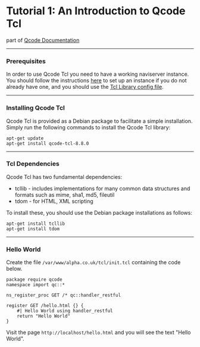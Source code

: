Tutorial 1: An Introduction to Qcode Tcl
========
part of [Qcode Documentation](index.md)

-----
### Prerequisites

In order to use Qcode Tcl you need to have a working naviserver instance. You should follow the instructions [here](naviserver-introduction.md) to set up an instance if you do not already have one, and you should use the [Tcl Library config file](naviserver-config-tcl.md). 

-----
### Installing Qcode Tcl

Qcode Tcl is provided as a Debian package to facilitate a simple installation.  Simply run the following commands to install the Qcode Tcl library:

```
apt-get update
apt-get install qcode-tcl-8.8.0
```

-----
### Tcl Dependencies

Qcode Tcl has two fundamental dependencies:

* tcllib - includes implementations for many common data structures and formats such as mime, sha1, md5, fileutil
* tdom - for HTML, XML scripting

To install these, you should use the Debian package installations as follows:

```
apt-get install tcllib
apt-get install tdom
```

-----
### Hello World

Create the file `/var/www/alpha.co.uk/tcl/init.tcl` containing the code below.

```
package require qcode
namespace import qc::*

ns_register_proc GET /* qc::handler_restful

register GET /hello.html {} {
    #| Hello World using handler_restful
    return "Hello World"
}
```

Visit the page `http://localhost/hello.html` and you will see the text "Hello World".
